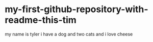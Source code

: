 my-first-github-repository-with-readme-this-tim
===============================================

my name is tyler i have a dog and two cats and i love cheese
